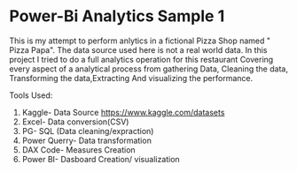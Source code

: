 # Power-Bi Analytics Sample 1
This is my attempt to perform anlytics in a fictional Pizza Shop named " Pizza Papa". The data source used here is not a real world data. In this project I tried to do a full analytics operation for this restaurant Covering every aspect of a analytical process from gathering  Data, Cleaning the data, Transforming the data,Extracting And visualizing  the performance.

Tools Used:
1. Kaggle- Data Source https://www.kaggle.com/datasets
2. Excel- Data conversion(CSV)
3. PG- SQL (Data cleaning/expraction)
4. Power Querry- Data transformation
5. DAX Code- Measures Creation
6. Power BI- Dasboard Creation/ visualization
